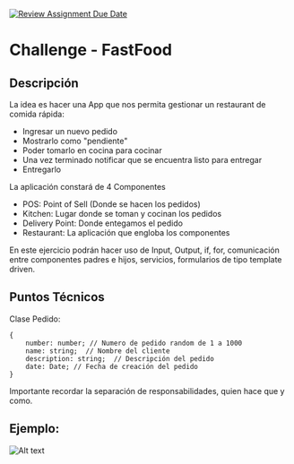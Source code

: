 [![Review Assignment Due Date](https://classroom.github.com/assets/deadline-readme-button-22041afd0340ce965d47ae6ef1cefeee28c7c493a6346c4f15d667ab976d596c.svg)](https://classroom.github.com/a/1L-OSgS7)
# Challenge - FastFood

## Descripción

La idea es hacer una App que nos permita gestionar un restaurant de comida rápida:
- Ingresar un nuevo pedido
- Mostrarlo como "pendiente"
- Poder tomarlo en cocina para cocinar
- Una vez terminado notificar que se encuentra listo para entregar
- Entregarlo

La aplicación constará de 4 Componentes
- POS: Point of Sell (Donde se hacen los pedidos)
- Kitchen: Lugar donde se toman y cocinan los pedidos
- Delivery Point: Donde entegamos el pedido
- Restaurant: La aplicación que engloba los componentes

En este ejercicio podrán hacer uso de Input, Output, if, for, comunicación entre componentes padres e hijos, servicios, formularios de tipo template driven.

## Puntos Técnicos

Clase Pedido:
```
{
    number: number; // Numero de pedido random de 1 a 1000
    name: string;  // Nombre del cliente
    description: string;  // Descripción del pedido
    date: Date; // Fecha de creación del pedido
}
```

Importante recordar la separación de responsabilidades, quien hace que y como.


## Ejemplo:

![Alt text](image.png)
